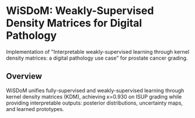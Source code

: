 # WiSDoM: Weakly-Supervised Density Matrices for Digital Pathology

Implementation of "Interpretable weakly-supervised learning through kernel density matrices: a digital pathology use case" for prostate cancer grading.

## Overview

WiSDoM unifies fully-supervised and weakly-supervised learning through kernel density matrices (KDM), achieving κ=0.930 on ISUP grading while providing interpretable outputs: posterior distributions, uncertainty maps, and learned prototypes.